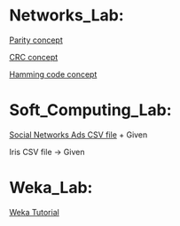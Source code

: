 # Networks_Lab:

[Parity concept](https://youtu.be/Bwih7_AT1oI?si=jLuhXDhvYoCq3yNy)

[CRC concept](https://youtu.be/5Q-Yv6_0Qcw?si=Vsg0kNJdZ20L43l-)

[Hamming code concept]()

# Soft_Computing_Lab:

[Social Networks Ads CSV file](https://github.com/shivang98/Social-Network-ads-Boost/blob/master/Social_Network_Ads.csv) + Given

Iris CSV file -> Given

# Weka_Lab:
[Weka Tutorial](https://www.tutorialspoint.com/weka/index.htm)

